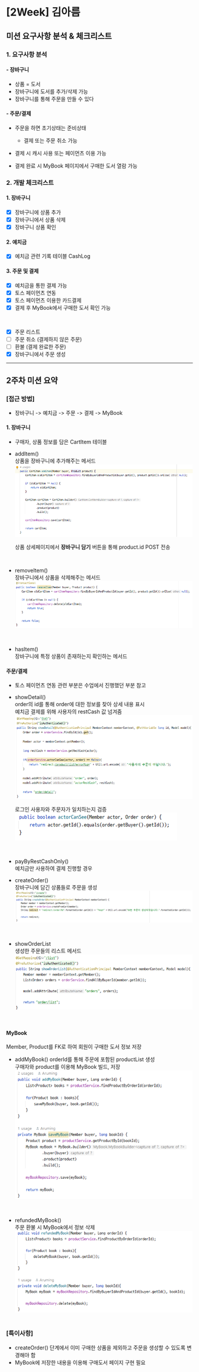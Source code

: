 # [2Week] 김아름

## 미션 요구사항 분석 & 체크리스트

### 1. 요구사항 분석
#### - 장바구니
- 상품 = 도서
- 장바구니에 도서를 추가/삭제 가능
- 장바구니를 통해 주문을 만들 수 있다

#### - 주문/결제
- 주문을 하면 초기상태는 준비상태  
  
  - 결제 또는 주문 취소 가능
- 결제 시 캐시 사용 또는 페이먼츠 이용 가능
- 결제 완료 시 MyBook 페이지에서 구매한 도서 열람 가능

### 2. 개발 체크리스트
#### 1. 장바구니
- [x] 장바구니에 상품 추가
- [x] 장바구니에서 상품 삭제
- [x] 장바구니 상품 확인

#### 2. 예치금
- [x] 예치금 관련 기록 테이블 CashLog

#### 3. 주문 및 결제
- [x] 예치금을 통한 결제 가능
- [x] 토스 페이먼츠 연동
- [x] 토스 페이먼츠 이용한 카드결제
- [x] 결제 후 MyBook에서 구매한 도서 확인 가능  
<br/>  

- [x] 주문 리스트
- [ ] 주문 취소 (결제하지 않은 주문)
- [ ] 환불 (결제 완료한 주문)
- [x] 장바구니에서 주문 생성

---

## 2주차 미션 요약

### [접근 방법]
- 장바구니 -> 예치금 -> 주문 -> 결제 -> MyBook

#### 1. 장바구니

- 구매자, 상품 정보를 담은 CartItem 테이블
- addItem()  
  상품을 장바구니에 추가해주는 메서드
  ![img.png](img/img.png)

  상품 상세페이지에서 **장바구니 담기** 버튼을 통해 product.id POST 전송  
</br>

- removeItem()  
  장바구니에서 상품을 삭제해주는 메서드
  ![img_1.png](img/img_1.png)   
</br>  

- hasItem()  
  장바구니에 특정 상품이 존재하는지 확인하는 메서드
  
#### 주문/결제
- 토스 페이먼츠 연동 관련 부분은 수업에서 진행했던 부분 참고  
- showDetail()  
  order의 id를 통해 order에 대한 정보를 찾아 상세 내용 표시  
  예치금 결제를 위해 사용자의 restCash 값 넘겨줌  
  ![img_2.png](img/img_2.png)  
  
  로그인 사용자와 주문자가 일치하는지 검증  
  ![img_3.png](img/img_3.png)
 </br>
 
- payByRestCashOnly()  
  예치금만 사용하여 결제 진행할 경우
 
- createOrder()  
  장바구니에 담긴 상품들로 주문을 생성
  ![img_4.png](img/img_4.png)
 </br>  

- showOrderList  
  생성한 주문들의 리스트 메서드  
  ![img_5.png](img/img_5.png)
   
 </br>

#### MyBook  
Member, Product를 FK로 하여 회원이 구매한 도서 정보 저장  
- addMyBook()
  orderId를 통해 주문에 포함된 productList 생성    
  구매자와 product를 이용해 MyBook 빌드, 저장  
  ![img.png](img/img_6.png)
 </br>

- refundedMyBook()  
  주문 환불 시 MyBook에서 정보 삭제  
   ![img.png](img/img_7.png)  
  </br>





    

### [특이사항]
- createOrder() 단계에서 이미 구매한 상품을 제외하고 주문을 생성할 수 있도록 변경해야 함    
- MyBook에 저장한 내용을 이용해 구매도서 페이지 구현 필요
